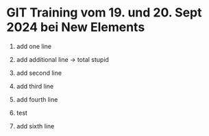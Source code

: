 # GIT Training vom 19. und 20. Sept 2024 bei New Elements

1. add one line

1. add additional line -> total stupid

1. add second line

1. add third line

1. add fourth line
1. test
1. add sixth line
